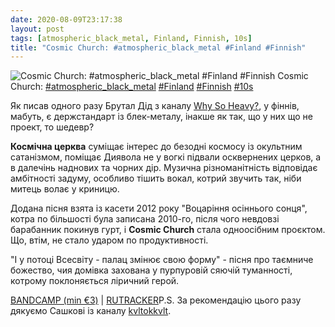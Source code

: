 ```yaml
---
date: 2020-08-09T23:17:38
layout: post
tags: [atmospheric_black_metal, Finland, Finnish, 10s]
title: "Cosmic Church: #atmospheric_black_metal #Finland #Finnish"
---
```

![Cosmic Church: #atmospheric_black_metal #Finland #Finnish](/assets/photos/photo_1035@09-08-2020_23-14-51.jpg)
Cosmic Church: [#atmospheric_black_metal](/tags/#atmospheric_black_metal) [#Finland](/tags/#Finland) [#Finnish](/tags/#Finnish) [#10s](/tags/#10s)

Як писав одного разу Брутал Дід з каналу [Why So Heavy?](https://t.me/why_so_heavy), у фіннів, мабуть, є держстандарт із блек-металу, інакше як так, що у них що не проект, то шедевр?

**Космічна церква** суміщає інтерес до безодні космосу із окультним сатанізмом, поміщає Диявола не у вогкі підвали осквернених церков, а в далечінь наднових та чорних дір. Музична різноманітність відповідає амбітності задуму, особливо тішить вокал, котрий звучить так, ніби митець волає у криницю.

Додана пісня взята із касети 2012 року &quot;Воцаріння осіннього сонця&quot;, котра по більшості була записана 2010-го, після чого невдовзі барабанник покинув гурт, і **Cosmic Church** стала одноосібним проєктом. Що, втім, не стало ударом по продуктивності.

&quot;І у потоці Всесвіту - палац змінює свою форму&quot; - пісня про таємниче божество, чия домівка захована у пурпуровій сяючій туманності, котрому поклоняється ліричний герой.

[BANDCAMP (min €3)](https://cosmicchurch.bandcamp.com/album/syysauringon-vihkimys) | [RUTRACKER](https://rutracker.org/forum/viewtopic.php?t=4374519)P.S. За рекомендацію цього разу дякуємо Сашкові із каналу [kvltokkvlt](https://t.me/kvltokkvlt).